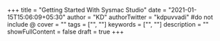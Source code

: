 +++
title = "Getting Started With Sysmac Studio"
date = "2021-01-15T15:06:09+05:30"
author = "KD"
authorTwitter = "kdpuvvadi" #do not include @
cover = ""
tags = ["", ""]
keywords = ["", ""]
description = ""
showFullContent = false
draft = true
+++
